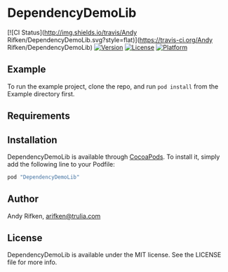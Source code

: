 # DependencyDemoLib

[![CI Status](http://img.shields.io/travis/Andy Rifken/DependencyDemoLib.svg?style=flat)](https://travis-ci.org/Andy Rifken/DependencyDemoLib)
[![Version](https://img.shields.io/cocoapods/v/DependencyDemoLib.svg?style=flat)](http://cocoapods.org/pods/DependencyDemoLib)
[![License](https://img.shields.io/cocoapods/l/DependencyDemoLib.svg?style=flat)](http://cocoapods.org/pods/DependencyDemoLib)
[![Platform](https://img.shields.io/cocoapods/p/DependencyDemoLib.svg?style=flat)](http://cocoapods.org/pods/DependencyDemoLib)

## Example

To run the example project, clone the repo, and run `pod install` from the Example directory first.

## Requirements

## Installation

DependencyDemoLib is available through [CocoaPods](http://cocoapods.org). To install
it, simply add the following line to your Podfile:

```ruby
pod "DependencyDemoLib"
```

## Author

Andy Rifken, arifken@trulia.com

## License

DependencyDemoLib is available under the MIT license. See the LICENSE file for more info.
